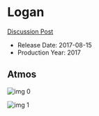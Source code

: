 # Logan

[Discussion Post](https://www.avsforum.com/threads/bass-eq-for-filtered-movies.2995212/post-57134220)

* Release Date: 2017-08-15
* Production Year: 2017

## Atmos

![img 0](https://i.imgur.com/MISbJvD.jpg)

![img 1](https://i.imgur.com/0UOSB70.jpg)

